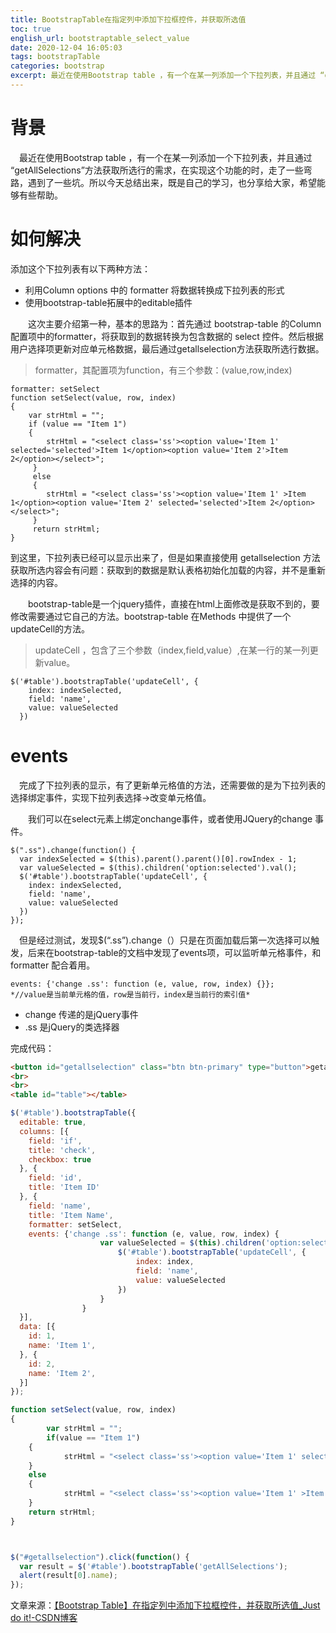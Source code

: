 ```yaml
---
title: BootstrapTable在指定列中添加下拉框控件，并获取所选值
toc: true
english_url: bootstraptable_select_value
date: 2020-12-04 16:05:03
tags: bootstrapTable
categories: bootstrap
excerpt: 最近在使用Bootstrap table ，有一个在某一列添加一个下拉列表，并且通过 “getAllSelections”方法获取所选行的需求，在实现这个功能的时，走了一些弯路，遇到了一些坑。所以今天总结出来，既是自己的学习，也分享给大家，希望能够有些帮助。
---
```


# 背景 

 最近在使用Bootstrap table ，有一个在某一列添加一个下拉列表，并且通过 “getAllSelections”方法获取所选行的需求，在实现这个功能的时，走了一些弯路，遇到了一些坑。所以今天总结出来，既是自己的学习，也分享给大家，希望能够有些帮助。

# 如何解决

添加这个下拉列表有以下两种方法：

- 利用Column options 中的 formatter 将数据转换成下拉列表的形式
- 使用bootstrap-table拓展中的editable插件

  这次主要介绍第一种，基本的思路为：首先通过 bootstrap-table 的Column 配置项中的formatter，将获取到的数据转换为包含数据的 select 控件。然后根据用户选择项更新对应单元格数据，最后通过getallselection方法获取所选行数据。

> formatter，其配置项为function，有三个参数：(value,row,index)

```
formatter: setSelect
function setSelect(value, row, index) 
{
    var strHtml = "";
    if (value == "Item 1") 
    {
        strHtml = "<select class='ss'><option value='Item 1' selected='selected'>Item 1</option><option value='Item 2'>Item 2</option></select>";
     } 
     else 
     {
        strHtml = "<select class='ss'><option value='Item 1' >Item 1</option><option value='Item 2' selected='selected'>Item 2</option></select>";
     }
     return strHtml;
}
```

到这里，下拉列表已经可以显示出来了，但是如果直接使用 getallselection 方法获取所选内容会有问题：获取到的数据是默认表格初始化加载的内容，并不是重新选择的内容。

  bootstrap-table是一个jquery插件，直接在html上面修改是获取不到的，要修改需要通过它自己的方法。bootstrap-table 在Methods 中提供了一个updateCell的方法。

> updateCell ，包含了三个参数（index,field,value）,在某一行的某一列更新value。

```
$('#table').bootstrapTable('updateCell', {
    index: indexSelected,
    field: 'name',
    value: valueSelected
  })
```

# events

 完成了下拉列表的显示，有了更新单元格值的方法，还需要做的是为下拉列表的选择绑定事件，实现下拉列表选择->改变单元格值。

  我们可以在select元素上绑定onchange事件，或者使用JQuery的change 事件。

```
$(".ss").change(function() {
  var indexSelected = $(this).parent().parent()[0].rowIndex - 1;
  var valueSelected = $(this).children('option:selected').val();
  $('#table').bootstrapTable('updateCell', {
    index: indexSelected,
    field: 'name',
    value: valueSelected
  })
});
```

 但是经过测试，发现$(“.ss”).change（）只是在页面加载后第一次选择可以触发，后来在bootstrap-table的文档中发现了events项，可以监听单元格事件，和formatter 配合着用。

```
events: {'change .ss': function (e, value, row, index) {}};
*//value是当前单元格的值，row是当前行，index是当前行的索引值*
```

- change 传递的是jQuery事件
- .ss 是jQuery的类选择器



完成代码：

```html
<button id="getallselection" class="btn btn-primary" type="button">getallselection</button>
<br>
<br>
<table id="table"></table>
```

```javascript
$('#table').bootstrapTable({
  editable: true,
  columns: [{
    field: 'if',
    title: 'check',
    checkbox: true
  }, {
    field: 'id',
    title: 'Item ID'
  }, {
    field: 'name',
    title: 'Item Name',
    formatter: setSelect,
    events: {'change .ss': function (e, value, row, index) {
                    var valueSelected = $(this).children('option:selected').val();
                        $('#table').bootstrapTable('updateCell', {
                            index: index,
                            field: 'name',
                            value: valueSelected
                        })
                    }
                }
  }],
  data: [{
    id: 1,
    name: 'Item 1',
  }, {
    id: 2,
    name: 'Item 2',
  }]
});

function setSelect(value, row, index) 
{
		var strHtml = "";
		if(value == "Item 1")
    {
    		strHtml = "<select class='ss'><option value='Item 1' selected='selected'>Item 1</option><option value='Item 2'>Item 2</option></select>";
    }
    else
    {
    		strHtml = "<select class='ss'><option value='Item 1' >Item 1</option><option value='Item 2' selected='selected'>Item 2</option></select>";
    }
  	return strHtml;
}



$("#getallselection").click(function() {
  var result = $('#table').bootstrapTable('getAllSelections');
  alert(result[0].name);
});

```

文章来源：[【Bootstrap Table】在指定列中添加下拉框控件，并获取所选值_Just do it!-CSDN博客](https://blog.csdn.net/u013201439/article/details/76290661)

